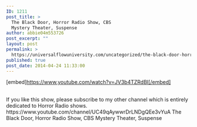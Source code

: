 ```yaml
---
ID: 1211
post_title: >
  The Black Door, Horror Radio Show, CBS
  Mystery Theater, Suspense
author: abbie04m553726
post_excerpt: ""
layout: post
permalink: >
  https://universalflowuniversity.com/uncategorized/the-black-door-horror-radio-show-cbs-mystery-theater-suspense/
published: true
post_date: 2014-04-24 11:33:00
---
```

[embed]https://www.youtube.com/watch?v=JV3b4TZRdBI[/embed]</br></br>
<p>If you like this show, please subscribe to my other channel which is entirely dedicated to Horror Radio shows. https://www.youtube.com/channel/UC49qAywwrDrLNDgQEe3vYuA
The Black Door, Horror Radio Show, CBS Mystery Theater, Suspense</p>